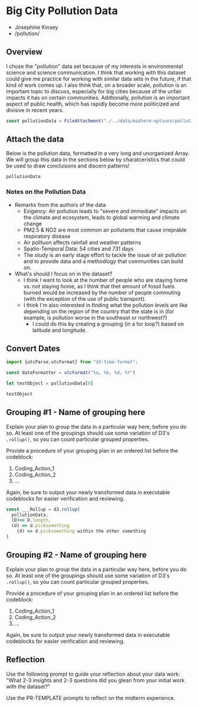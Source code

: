 # Big City Pollution Data
* Josephine Kinsey
* /pollution/

## Overview

I chose the "pollution" data set because of my interests in environmental science and science communication. I think that working with this dataset could give me practice for working with similar data sets in the future, if that kind of work comes up. I also think that, on a broader scale, pollution is an important topic to discuss, especially for big cities because of the unfair impacts it has on certain communities. Addtionally, pollution is an important aspect of public health, which has rapidly become more politicized and divisive in recent years. 

<!-- The following given executable js codeblock that imports the one set of D3.js
modules that you will need to use for Date() object work. You will need to
remove the forward-slashes preceeding the backticks, since I needed to
eascape these characters within this block. -->
```js
const pollutionData = FileAttachment("./../data/midterm-options/pollution/pollution_data.csv").csv({typed:true})
```

<!-- Then, divide the notebook into meaningfully sections and subsections.
Use the following general scheme to revise as needed. -->

## Attach the data

<!-- In this section, be sure to make some small notes about the data and output it
in an executable js codeblock, so you can review it on the page interactively.
You can note its size, for instance, as well as any other notable insights
gleaned during your first glance.

Remember that this is a notebook, so you can treat it like one. `:-)` -->
Below is the pollution data, formatted in a very long and unorganized Array. We will group this data in the sections below by charatceristics that could be used to draw concluisons and discern patterns!

```js
pollutionData
```
### Notes on the Pollution Data

  * Remarks from the authors of the data
    * Exigency: Air pollution leads to "severe and immediate" impacts on the climate and ecosystem, leads to global warming and climate change
    * PM2.5 & NO2 are most common air pollutants that cause irreprable respiratory disease
    * Air polltuon affects rainfall and weather patterns
    * Spatio-Temporal Data: 54 cities and 731 days 
    * The study is an early stage effort to tackle the issue of air pollution and to provide data and a methodlogy that communities can build on.
  * What's should I focus on in the dataset?
    * I think I want to look at the number of people who are staying home vs. not staying home, as I think that thet amount of fossil fuels burned would be increased by the number of people commuting (with the exception of the use of public transport). 
    * I think I'm also interested in finding what the pollution levels are like depending on the region of the country that the state is in (for example, is pollution worse in the southeast or northwest?)
      * I could do this by creating a grouping (in a for loop?) based on latitude and longitude.


## Convert Dates

<!-- Convert the dates, which are strings, into Date() objects with your own custom
D3.js parser and any formatters. Discuss any particular choices to format the
date data in any new ways.

Again, be sure to output your newly transformed data in executable codeblocks
for easier verification and reviewing. -->

```js
import {utcParse,utcFormat} from "d3-time-format";
```
```js
const dateFormatter = utcFormat("%a, %b, %d, %Y")
```

```js
let testObject = pollutionData[0]
```

```js
testObject
```

## Grouping #1 - Name of grouping here

Explain your plan to group the data in a particular way here, before you do so.
At least one of the groupings should use some variation of D3's `.rollup()`, so
you can count particular grouped properties.

Provide a procedure of your grouping plan in an ordered list before the codeblock:

1. Coding_Action_1
2. Coding_Action_2
3. ...

Again, be sure to output your newly transformed data in executable codeblocks
for easier verification and reviewing.

```js
const ___Rollup = d3.rollup(
  pollutionData,
  (D)=> D.length,
  (d) => d.picksomething
    (d) => d.picksomething within the other something
)
```

## Grouping #2 - Name of grouping here

Explain your plan to group the data in a particular way here, before you do so.
At least one of the groupings should use some variation of D3's `.rollup()`, so
you can count particular grouped properties.

Provide a procedure of your grouping plan in an ordered list before the codeblock:

1. Coding_Action_1
2. Coding_Action_2
3. ...

Again, be sure to output your newly transformed data in executable codeblocks
for easier verification and reviewing.

## Reflection

Use the following prompt to guide your reflection about your data work:
"What 2-3 insights and 2-3 questions did you glean from your initial work
with the dataset?"

Use the PR-TEMPLATE prompts to reflect on the midterm experience.

```
